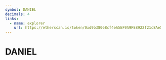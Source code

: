 ```yaml
---
symbol: DANIEL
decimals: 4
links:
  - name: explorer
    url: https://etherscan.io/token/0xd9b38068cf4eA5EF9A9FE8922f21c8Ae52F016b8
---
```


# DANIEL
